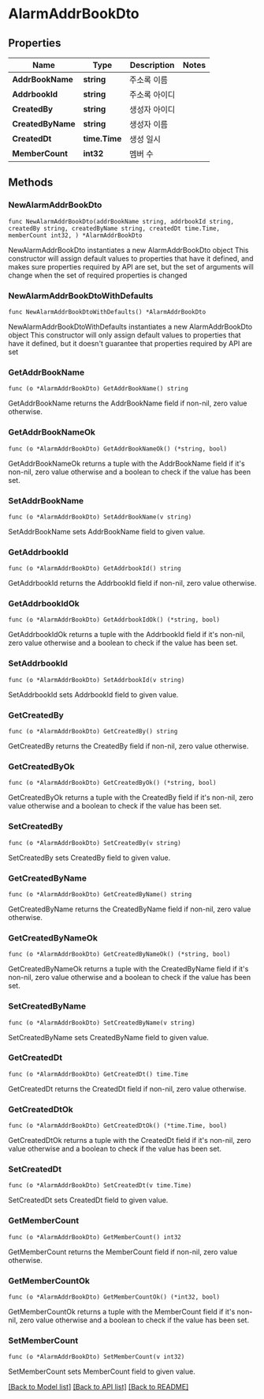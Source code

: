 # AlarmAddrBookDto

## Properties

Name | Type | Description | Notes
------------ | ------------- | ------------- | -------------
**AddrBookName** | **string** | 주소록 이름 | 
**AddrbookId** | **string** | 주소록 아이디 | 
**CreatedBy** | **string** | 생성자 아이디 | 
**CreatedByName** | **string** | 생성자 이름 | 
**CreatedDt** | **time.Time** | 생성 일시 | 
**MemberCount** | **int32** | 멤버 수 | 

## Methods

### NewAlarmAddrBookDto

`func NewAlarmAddrBookDto(addrBookName string, addrbookId string, createdBy string, createdByName string, createdDt time.Time, memberCount int32, ) *AlarmAddrBookDto`

NewAlarmAddrBookDto instantiates a new AlarmAddrBookDto object
This constructor will assign default values to properties that have it defined,
and makes sure properties required by API are set, but the set of arguments
will change when the set of required properties is changed

### NewAlarmAddrBookDtoWithDefaults

`func NewAlarmAddrBookDtoWithDefaults() *AlarmAddrBookDto`

NewAlarmAddrBookDtoWithDefaults instantiates a new AlarmAddrBookDto object
This constructor will only assign default values to properties that have it defined,
but it doesn't guarantee that properties required by API are set

### GetAddrBookName

`func (o *AlarmAddrBookDto) GetAddrBookName() string`

GetAddrBookName returns the AddrBookName field if non-nil, zero value otherwise.

### GetAddrBookNameOk

`func (o *AlarmAddrBookDto) GetAddrBookNameOk() (*string, bool)`

GetAddrBookNameOk returns a tuple with the AddrBookName field if it's non-nil, zero value otherwise
and a boolean to check if the value has been set.

### SetAddrBookName

`func (o *AlarmAddrBookDto) SetAddrBookName(v string)`

SetAddrBookName sets AddrBookName field to given value.


### GetAddrbookId

`func (o *AlarmAddrBookDto) GetAddrbookId() string`

GetAddrbookId returns the AddrbookId field if non-nil, zero value otherwise.

### GetAddrbookIdOk

`func (o *AlarmAddrBookDto) GetAddrbookIdOk() (*string, bool)`

GetAddrbookIdOk returns a tuple with the AddrbookId field if it's non-nil, zero value otherwise
and a boolean to check if the value has been set.

### SetAddrbookId

`func (o *AlarmAddrBookDto) SetAddrbookId(v string)`

SetAddrbookId sets AddrbookId field to given value.


### GetCreatedBy

`func (o *AlarmAddrBookDto) GetCreatedBy() string`

GetCreatedBy returns the CreatedBy field if non-nil, zero value otherwise.

### GetCreatedByOk

`func (o *AlarmAddrBookDto) GetCreatedByOk() (*string, bool)`

GetCreatedByOk returns a tuple with the CreatedBy field if it's non-nil, zero value otherwise
and a boolean to check if the value has been set.

### SetCreatedBy

`func (o *AlarmAddrBookDto) SetCreatedBy(v string)`

SetCreatedBy sets CreatedBy field to given value.


### GetCreatedByName

`func (o *AlarmAddrBookDto) GetCreatedByName() string`

GetCreatedByName returns the CreatedByName field if non-nil, zero value otherwise.

### GetCreatedByNameOk

`func (o *AlarmAddrBookDto) GetCreatedByNameOk() (*string, bool)`

GetCreatedByNameOk returns a tuple with the CreatedByName field if it's non-nil, zero value otherwise
and a boolean to check if the value has been set.

### SetCreatedByName

`func (o *AlarmAddrBookDto) SetCreatedByName(v string)`

SetCreatedByName sets CreatedByName field to given value.


### GetCreatedDt

`func (o *AlarmAddrBookDto) GetCreatedDt() time.Time`

GetCreatedDt returns the CreatedDt field if non-nil, zero value otherwise.

### GetCreatedDtOk

`func (o *AlarmAddrBookDto) GetCreatedDtOk() (*time.Time, bool)`

GetCreatedDtOk returns a tuple with the CreatedDt field if it's non-nil, zero value otherwise
and a boolean to check if the value has been set.

### SetCreatedDt

`func (o *AlarmAddrBookDto) SetCreatedDt(v time.Time)`

SetCreatedDt sets CreatedDt field to given value.


### GetMemberCount

`func (o *AlarmAddrBookDto) GetMemberCount() int32`

GetMemberCount returns the MemberCount field if non-nil, zero value otherwise.

### GetMemberCountOk

`func (o *AlarmAddrBookDto) GetMemberCountOk() (*int32, bool)`

GetMemberCountOk returns a tuple with the MemberCount field if it's non-nil, zero value otherwise
and a boolean to check if the value has been set.

### SetMemberCount

`func (o *AlarmAddrBookDto) SetMemberCount(v int32)`

SetMemberCount sets MemberCount field to given value.



[[Back to Model list]](../README.md#documentation-for-models) [[Back to API list]](../README.md#documentation-for-api-endpoints) [[Back to README]](../README.md)


